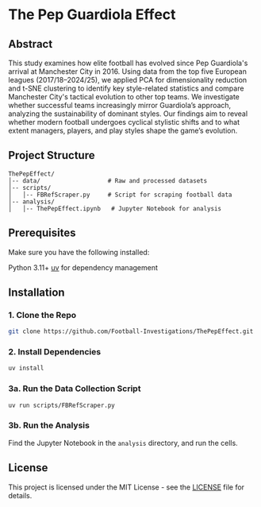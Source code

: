 # The Pep Guardiola Effect

## Abstract
This study examines how elite football has evolved since Pep Guardiola's arrival at Manchester City in 2016. Using data from the top five European leagues (2017/18–2024/25), we applied PCA for dimensionality reduction and t-SNE clustering to identify key style-related statistics and compare Manchester City's tactical evolution to other top teams. We investigate whether successful teams increasingly mirror Guardiola’s approach, analyzing the sustainability of dominant styles. Our findings aim to reveal whether modern football undergoes cyclical stylistic shifts and to what extent managers, players, and play styles shape the game’s evolution.

## Project Structure
```
ThePepEffect/
│-- data/                   # Raw and processed datasets
│-- scripts/
│   │-- FBRefScraper.py     # Script for scraping football data
│-- analysis/
│   │-- ThePepEffect.ipynb   # Jupyter Notebook for analysis
```

## Prerequisites
Make sure you have the following installed:

Python 3.11+
[uv](https://docs.astral.sh/uv/) for dependency management

## Installation
### 1. Clone the Repo
```bash
git clone https://github.com/Football-Investigations/ThePepEffect.git
```

### 2. Install Dependencies
```bash
uv install
```

### 3a. Run the Data Collection Script
```bash
uv run scripts/FBRefScraper.py
```

### 3b. Run the Analysis
Find the Jupyter Notebook in the `analysis` directory, and run the cells.

## License
This project is licensed under the MIT License - see the [LICENSE](LICENSE) file for details.
